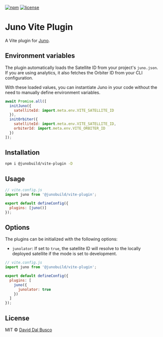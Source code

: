 [![npm][npm-badge]][npm-badge-url]
[![license][npm-license]][npm-license-url]

[npm-badge]: https://img.shields.io/npm/v/@junobuild/vite-plugin
[npm-badge-url]: https://www.npmjs.com/package/@junobuild/vite-plugin
[npm-license]: https://img.shields.io/npm/l/@junobuild/vite-plugin
[npm-license-url]: https://github.com/junobuild/plugins/blob/main/LICENSE

# Juno Vite Plugin

A Vite plugin for [Juno].

## Environment variables

The plugin automatically loads the Satellite ID from your project's `juno.json`. If you are using analytics, it also fetches the Orbiter ID from your CLI configuration.

With these loaded values, you can instantiate Juno in your code without the need to manually define environment variables.

```javascript
await Promise.all([
  initJuno({
    satelliteId: import.meta.env.VITE_SATELLITE_ID
  }),
  initOrbiter({
    satelliteId: import.meta.env.VITE_SATELLITE_ID,
    orbiterId: import.meta.env.VITE_ORBITER_ID
  })
]);
```

## Installation

```bash
npm i @junobuild/vite-plugin -D
```

## Usage

```javascript
// vite.config.js
import juno from '@junobuild/vite-plugin';

export default defineConfig({
  plugins: [juno()]
});
```

## Options

The plugins can be initialized with the following options:

- `junolator`: If set to `true`, the satellite ID will resolve to the locally deployed satellite if the mode is set to development.

```javascript
// vite.config.js
import juno from '@junobuild/vite-plugin';

export default defineConfig({
  plugins: [
    juno({
      junolator: true
    })
  ]
});
```

## License

MIT © [David Dal Busco](mailto:david.dalbusco@outlook.com)

[juno]: https://juno.build
